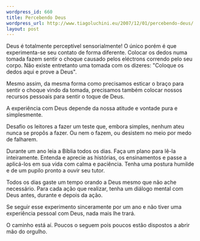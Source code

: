 ```yaml
--- 
wordpress_id: 660
title: Percebendo Deus
wordpress_url: http://www.tiagoluchini.eu/2007/12/01/percebendo-deus/
layout: post
---
```

Deus é totalmente perceptível sensorialmente! O único porém é que experimenta-se seu contato de forma diferente. Colocar os dedos numa tomada fazem sentir o choque causado pelos eléctrons correndo pelo seu corpo. Não existe entretanto uma tomada com os dizeres: "Coloque os dedos aqui e prove a Deus".

Mesmo assim, da mesma forma como precisamos esticar o braço para sentir o choque vindo da tomada, precisamos também colocar nossos recursos pessoais para sentir o toque de Deus.

A experiência com Deus depende da nossa atitude e vontade pura e simplesmente.

Desafio os leitores a fazer um teste que, embora simples, nenhum ateu nunca se propôs a fazer. Ou nem o fazem, ou desistem no meio por medo de falharem.

Durante um ano leia a Bíblia todos os dias. Faça um plano para lê-la inteiramente. Entenda e aprecie as histórias, os ensinamentos e passe a aplicá-los em sua vida com calma e paciência. Tenha uma postura humilde e de um pupilo pronto a ouvir seu tutor.

Todos os dias gaste um tempo orando a Deus mesmo que não ache necessário. Para cada ação que realizar, tenha um diálogo mental com Deus antes, durante e depois da ação.

Se seguir esse experimento sinceramente por um ano e não tiver uma experiência pessoal com Deus, nada mais lhe trará.

O caminho está aí. Poucos o seguem pois poucos estão dispostos a abrir mão do orgulho.
